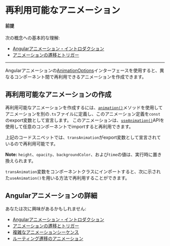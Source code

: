 # 再利用可能なアニメーション

#### 前提

次の概念への基本的な理解:

* [Angularアニメーション・イントロダクション](guide/animations)
* [アニメーションの遷移とトリガー](guide/transition-and-triggers)

<hr>

Angularアニメーションの[AnimationOptions](https://angular.io/api/animations/AnimationOptions)インターフェースを使用すると、異なるコンポーネント間で再利用できるアニメーションを作成できます。

## 再利用可能なアニメーションの作成

再利用可能なアニメーションを作成するには、[`animation()`](https://angular.io/api/animations/animation)メソッドを使用してアニメーションを別の`.ts`ファイルに定義し、このアニメーション定義を`const`のexport変数として宣言します。 このアニメーションは、[`useAnimation()`](https://angular.io/api/animations/useAnimation)APIを使用して任意のコンポーネントでimportすると再利用できます。

<code-example path="animations/src/app/animations.ts" header="src/app/animations.ts" region="reusable" language="typescript"></code-example>

上記のコードスニペットでは、`transAnimation`がexport変数として宣言されているので再利用可能です。

<div class="alert is-helpful">

**Note:** `height`、`opacity`、`backgroundColor`、および`time`の値は、実行時に置き換えられます。
</div>

`transAnimation`変数をコンポーネントクラスにインポートすると、次に示された`useAnimation()`を用いる方法で再利用することができます。

<code-example path="animations/src/app/open-close.component.3.ts" header="src/app/open-close.component.ts" region="reusable" language="typescript"></code-example>

## Angularアニメーションの詳細

あなたは次に興味があるかもしれません:

* [Angularアニメーション・イントロダクション](guide/animations)
* [アニメーションの遷移とトリガー](guide/transition-and-triggers)
* [複雑なアニメーションシーケンス](guide/complex-animation-sequences)
* [ルーティング遷移のアニメーション](guide/route-animations)
